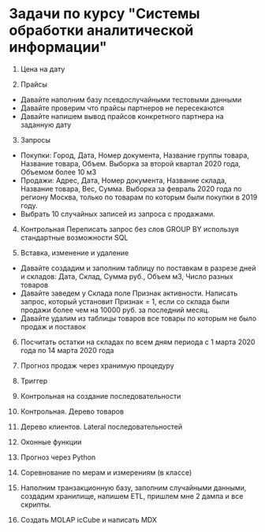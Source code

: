 # Задачи по курсу "Системы обработки аналитической информации"
1. Цена на дату

2. Прайсы
- Давайте наполним базу псевдослучайными тестовыми данными
- Давайте проверим что прайсы партнеров не пересекаются
- Давайте напишем вывод прайсов конкретного партнера на заданную дату

3. Запросы
- Покупки: Город, Дата, Номер документа, Название группы товара, Название товара, Объем. Выборка за второй квартал 2020 года, Объемом более 10 м3
- Продажи: Адрес, Дата, Номер документа, Название склада, Название товара, Вес, Сумма. Выборка за февраль 2020 года по региону Москва, только по товарам по которым были покупки в 2019 году.
- Выбрать 10 случайных записей из запроса с продажами.

4. Контрольная
Переписать запрос без слов GROUP BY используя стандартные возможности SQL

5. Вставка, изменение и удаление
- Давайте создадим и заполним таблицу по поставкам в разрезе дней и складов:
Дата, Склад, Сумма руб., Объем м3, Число разных товаров
- Давайте заведем у Склада поле Признак активности.
Написать запрос, который установит Признак = 1, если со склада были продажи более чем на 10000 руб. за последний месяц.
- Давайте удалим из таблицы товаров все товары по которым не было продаж и поставок

6. Посчитать остатки на складах по всем дням периода с 1 марта 2020 года по 14 марта 2020 года

7. Прогноз продаж через хранимую процедуру

8. Триггер

9. Контрольная на создание последовательности

10. Контрольная. Дерево товаров

11. Дерево клиентов. Lateral последовательностей

12. Оконные функции

13. Прогноз через Python

14. Соревнование по мерам и измерениям (в классе)

15. Наполним транзакционную базу, заполним случайными данными, создадим хранилище, напишем ETL, пришлем мне 2 дампа и все скрипты.

16. Создать MOLAP icCube и написать MDX